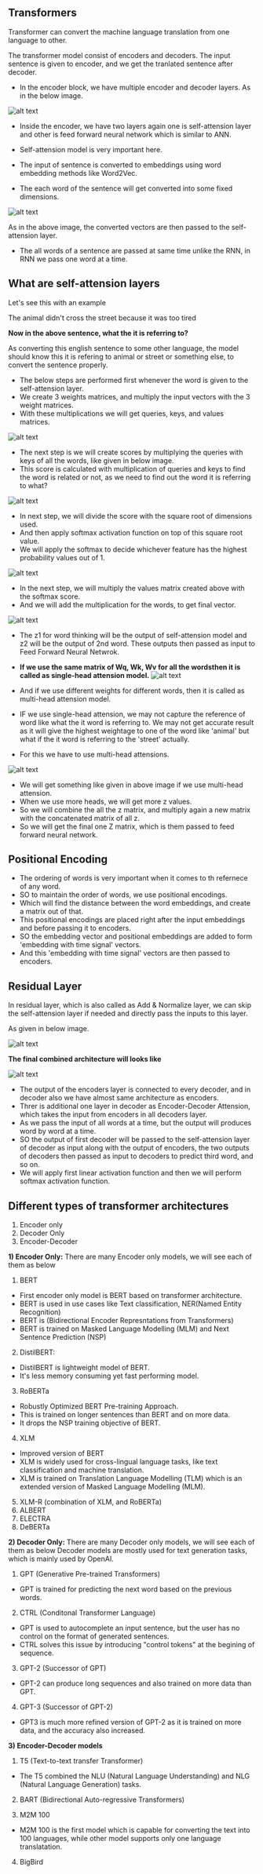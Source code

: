 ## **Transformers**

Transformer can convert the machine language translation from one language to other.

The transformer model consist of encoders and decoders.
The input sentence is given to encoder, and we get the tranlated sentence after decoder.

- In the encoder block, we have multiple encoder and decoder layers. As in the below image.

![alt text](image-15.png)

- Inside the encoder, we have two layers again one is self-attension layer and other is feed forward neural network which is similar to ANN.
- Self-attension model is very important here.

- The input of sentence is converted to embeddings using word embedding methods like Word2Vec.
- The each word of the sentence will get converted into some fixed dimensions.

![alt text](image-16.png)

As in the above image, the converted vectors are then passed to the self-attension layer.
- The all words of a sentence are passed at same time unlike the RNN, in RNN we pass one word at a time.


## **What are self-attension layers**

Let's see this with an example

The animal didn't cross the street because it was too tired

**Now in the above sentence, what the it is referring to?**

As converting this english sentence to some other language, the model should know this it is refering to animal or street or something else, to convert the sentence properly.

- The below steps are performed first whenever the word is given to the self-attension layer.
- We create 3 weights matrices, and multiply the input vectors with the 3 weight matrices.
- With these multiplications we will get queries, keys, and values matrices.

![alt text](image-17.png)


- The next step is we will create scores by multiplying the queries with keys of all the words, like given in below image.
- This score is calculated with multiplication of queries and keys to find the word is related or not, as we need to find out the word it is referring to what?

![alt text](image-18.png)

- In next step, we will divide the score with the square root of dimensions used.
- And then apply softmax activation function on top of this square root value.
- We will apply the softmax to decide whichever feature has the highest probability values out of 1.

![alt text](image-19.png)

- In the next step, we will multiply the values matrix created above with the softmax score.
- And we will add the multiplication for the words, to get final vector.

![alt text](image-20.png)

- The z1 for word thinking will be the output of self-attension model and z2 will be the output of 2nd word. These outputs then passed as input to Feed Forward Neural Netwrok.

- **If we use the same matrix of Wq, Wk, Wv for all the wordsthen it is called as single-head attension model.**
![alt text](image-17.png)

- And if we use different weights for different words, then it is called as multi-head attension model.
- IF we use single-head attension, we may not capture the reference of word like what the it word is referring to. We may not get accurate result as it will give the highest weightage to one of the word like 'animal' but what if the it word is referring to the 'street' actually.
- For this we have to use multi-head attensions.

![alt text](image-21.png)

- We will get something like given in above image if we use multi-head attension.
- When we use more heads, we will get more z values.
- So we will combine the all the z matrix, and multiply again a new matrix with the concatenated matrix of all z.
- So we will get the final one Z matrix, which is them passed to feed forward neural network.


## **Positional Encoding**

- The ordering of words is very important when it comes to th refernece of any word.
- SO to maintain the order of words, we use positional encodings.
- Which will find the distance between the word embeddings, and create a matrix out of that.
- This positional encodings are placed right after the input embeddings and before passing it to encoders.
- SO the embedding vector and positional embeddings are added to form 'embedding with time signal' vectors.
- And this 'embedding with time signal' vectors are then passed to encoders.


## **Residual Layer**

In residual layer, which is also called as Add & Normalize layer, we can skip the self-attension layer if needed and directly pass the inputs to this layer.

As given in below image.

![alt text](image-22.png)


**The final combined architecture will looks like**

![alt text](image-23.png)

- The output of the encoders layer is connected to every decoder, and in decoder also we have almost same architecture as encoders.
- Threr is additional one layer in decoder as Encoder-Decoder Attension, which takes the input from encoders in all decoders layer.
- As we pass the input of all words at a time, but the output will produces word by word at a time.
- SO the output of first decoder will be passed to the self-attension layer of decoder as input along with the output of encoders, the two outputs of decoders then passed as input to decoders to predict third word, and so on.
- We will apply first linear activation function and then we will perform softmax activation function.



## **Different types of transformer architectures**
1) Encoder only
2) Decoder Only
3) Encoder-Decoder

**1) Encoder Only:**
There are many Encoder only models, we will see each of them as below

1) BERT
- First encoder only model is BERT based on transformer architecture.
- BERT is used in use cases like Text classification, NER(Named Entity Recognition)
- BERT is (Bidirectional Encoder Represntations from Transformers)
- BERT is trained on Masked Language Modelling (MLM) and Next Sentence Prediction (NSP)

2) DistilBERT:
- DistilBERT is lightweight model of BERT.
- It's less memory consuming yet fast performing model.

3) RoBERTa
- Robustly Optimized BERT Pre-training Approach.
- This is trained on longer sentences than BERT and on more data.
- It drops the NSP training objective of BERT.

4) XLM
- Improved version of BERT
- XLM is widely used for cross-lingual language tasks, like text classification and machine translation.
- XLM is trained on Translation Language Modelling (TLM) which is an extended version of Masked Language Modelling (MLM).

5) XLM-R (combination of XLM, and RoBERTa)
6) ALBERT
7) ELECTRA
8) DeBERTa



**2) Decoder Only:**
There are many Decoder only models, we will see each of them as below
Decoder models are mostly used for text generation tasks, which is mainly used by OpenAI.

1) GPT (Generative Pre-trained Transformers)
- GPT is trained for predicting the next word based on the previous words.

2) CTRL (Conditonal Transformer Language)
- GPT is used to autocomplete an input sentence, but the user has no control on the format of generated sentences.
- CTRL solves this issue by introducing "control tokens" at the begining of sequence.

3) GPT-2 (Successor of GPT)
- GPT-2 can produce long sequences and also trained on more data than GPT.

4) GPT-3 (Successor of GPT-2)
-  GPT3 is much more refined version of GPT-2 as it is trained on more data, and the accuracy also increased.



**3) Encoder-Decoder models**

1) T5 (Text-to-text transfer Transformer)
- The T5 combined the NLU (Natural Language Understanding) and NLG (Natural Language Generation) tasks.

2) BART (Bidirectional Auto-regressive Transformers)

3) M2M 100 
- M2M 100 is the first model which is capable for converting the text into 100 languages, while other model supports only one language translatation.

4) BigBird
